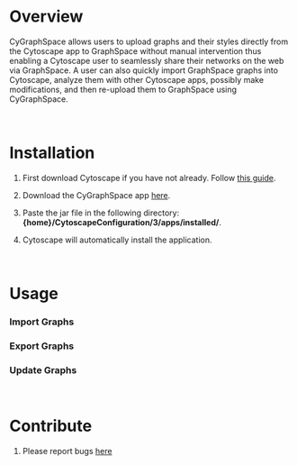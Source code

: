 # Overview

CyGraphSpace allows users to upload graphs and their styles directly from the Cytoscape app to GraphSpace without manual intervention thus enabling a Cytoscape user to seamlessly share their networks on the web via GraphSpace. A user can also quickly import GraphSpace graphs into Cytoscape, analyze them with other Cytoscape apps, possibly make modifications, and then re-upload them to GraphSpace using CyGraphSpace.

<br/>

# Installation

1. First download Cytoscape if you have not already. Follow [this guide](http://cygraphspace.rishabhsethi.com/#/cytoscape/README).

1. Download the CyGraphSpace app [here](https://github.com/Murali-group/CyGraphSpace/blob/develop/CyGraphSpaceApp/target/CyGraphSpace-1.0.0.jar).

1. Paste the jar file in the following directory: **{home}/CytoscapeConfiguration/3/apps/installed/**.

1. Cytoscape will automatically install the application.

<br/>

# Usage

### Import Graphs

### Export Graphs

### Update Graphs

<br/>

# Contribute

1. Please report bugs [here](https://github.com/Murali-group/CyGraphSpace/issues)
